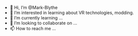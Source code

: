 - 👋 Hi, I’m @Mark-Blythe
- 👀 I’m interested in learning about VR technologies, modding.
- 🌱 I’m currently learning ...
- 💞️ I’m looking to collaborate on ...
- 📫 How to reach me ...

<!---
Mark-Blythe/Mark-Blythe is a ✨ special ✨ repository because its `README.md` (this file) appears on your GitHub profile.
You can click the Preview link to take a look at your changes.
--->
